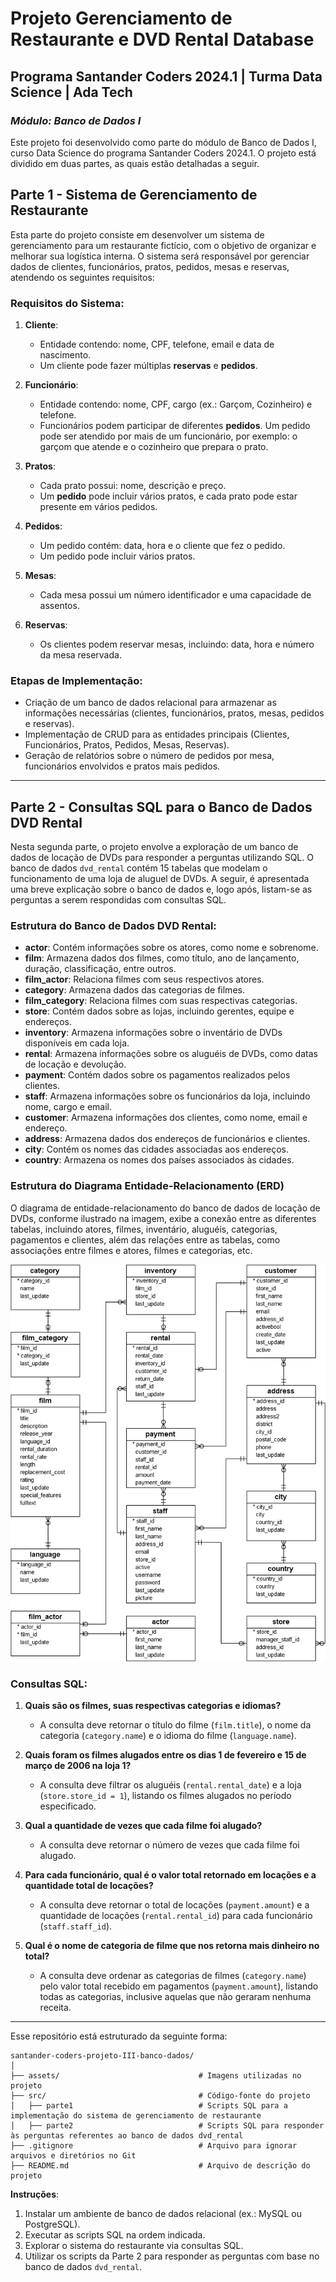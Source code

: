 # **Projeto Gerenciamento de Restaurante e DVD Rental Database**

## Programa Santander Coders 2024.1 | Turma Data Science | Ada Tech
### *Módulo: Banco de Dados I*

Este projeto foi desenvolvido como parte do módulo de Banco de Dados I, curso Data Science do programa Santander Coders 2024.1. O projeto está dividido em duas partes, as quais estão detalhadas a seguir.

## Parte 1 - Sistema de Gerenciamento de Restaurante

Esta parte do projeto consiste em desenvolver um sistema de gerenciamento para um restaurante fictício, com o objetivo de organizar e melhorar sua logística interna. O sistema será responsável por gerenciar dados de clientes, funcionários, pratos, pedidos, mesas e reservas, atendendo os seguintes requisitos:

### Requisitos do Sistema:

1. **Cliente**:
   - Entidade contendo: nome, CPF, telefone, email e data de nascimento.
   - Um cliente pode fazer múltiplas **reservas** e **pedidos**.

2. **Funcionário**:
   - Entidade contendo: nome, CPF, cargo (ex.: Garçom, Cozinheiro) e telefone.
   - Funcionários podem participar de diferentes **pedidos**. Um pedido pode ser atendido por mais de um funcionário, por exemplo: o garçom que atende e o cozinheiro que prepara o prato.

3. **Pratos**:
   - Cada prato possui: nome, descrição e preço.
   - Um **pedido** pode incluir vários pratos, e cada prato pode estar presente em vários pedidos.

4. **Pedidos**:
   - Um pedido contém: data, hora e o cliente que fez o pedido.
   - Um pedido pode incluir vários pratos.

5. **Mesas**:
   - Cada mesa possui um número identificador e uma capacidade de assentos.

6. **Reservas**:
   - Os clientes podem reservar mesas, incluindo: data, hora e número da mesa reservada.

### Etapas de Implementação:

- Criação de um banco de dados relacional para armazenar as informações necessárias (clientes, funcionários, pratos, mesas, pedidos e reservas).
- Implementação de CRUD para as entidades principais (Clientes, Funcionários, Pratos, Pedidos, Mesas, Reservas).
- Geração de relatórios sobre o número de pedidos por mesa, funcionários envolvidos e pratos mais pedidos.

---

## Parte 2 - Consultas SQL para o Banco de Dados DVD Rental

Nesta segunda parte, o projeto envolve a exploração de um banco de dados de locação de DVDs para responder a perguntas utilizando SQL. O banco de dados `dvd_rental` contém 15 tabelas que modelam o funcionamento de uma loja de aluguel de DVDs. A seguir, é apresentada uma breve explicação sobre o banco de dados e, logo após, listam-se as perguntas a serem respondidas com consultas SQL.

### Estrutura do Banco de Dados DVD Rental:

- **actor**: Contém informações sobre os atores, como nome e sobrenome.
- **film**: Armazena dados dos filmes, como título, ano de lançamento, duração, classificação, entre outros.
- **film_actor**: Relaciona filmes com seus respectivos atores.
- **category**: Armazena dados das categorias de filmes.
- **film_category**: Relaciona filmes com suas respectivas categorias.
- **store**: Contém dados sobre as lojas, incluindo gerentes, equipe e endereços.
- **inventory**: Armazena informações sobre o inventário de DVDs disponíveis em cada loja.
- **rental**: Armazena informações sobre os aluguéis de DVDs, como datas de locação e devolução.
- **payment**: Contém dados sobre os pagamentos realizados pelos clientes.
- **staff**: Armazena informações sobre os funcionários da loja, incluindo nome, cargo e email.
- **customer**: Armazena informações dos clientes, como nome, email e endereço.
- **address**: Armazena dados dos endereços de funcionários e clientes.
- **city**: Contém os nomes das cidades associadas aos endereços.
- **country**: Armazena os nomes dos países associados às cidades.

### Estrutura do Diagrama Entidade-Relacionamento (ERD)

O diagrama de entidade-relacionamento do banco de dados de locação de DVDs, conforme ilustrado na imagem, exibe a conexão entre as diferentes tabelas, incluindo atores, filmes, inventário, aluguéis, categorias, pagamentos e clientes, além das relações entre as tabelas, como associações entre filmes e atores, filmes e categorias, etc.

<div style="text-align: center;">
  <img src="./assets/image-diagrama-ER.png" alt="alt text">
</div>

### Consultas SQL:

1. **Quais são os filmes, suas respectivas categorias e idiomas?**
   - A consulta deve retornar o título do filme (`film.title`), o nome da categoria (`category.name`) e o idioma do filme (`language.name`).

2. **Quais foram os filmes alugados entre os dias 1 de fevereiro e 15 de março de 2006 na loja 1?**
   - A consulta deve filtrar os aluguéis (`rental.rental_date`) e a loja (`store.store_id = 1`), listando os filmes alugados no período especificado.

3. **Qual a quantidade de vezes que cada filme foi alugado?**
   - A consulta deve retornar o número de vezes que cada filme foi alugado.

4. **Para cada funcionário, qual é o valor total retornado em locações e a quantidade total de locações?**
   - A consulta deve retornar o total de locações (`payment.amount`) e a quantidade de locações (`rental.rental_id`) para cada funcionário (`staff.staff_id`).

5. **Qual é o nome de categoria de filme que nos retorna mais dinheiro no total?**
   - A consulta deve ordenar as categorias de filmes (`category.name`) pelo valor total recebido em pagamentos (`payment.amount`), listando todas as categorias, inclusive aquelas que não geraram nenhuma receita.

---

Esse repositório está estruturado da seguinte forma:

```
santander-coders-projeto-III-banco-dados/
│
├── assets/                               # Imagens utilizadas no projeto
├── src/                                  # Código-fonte do projeto
│   ├── parte1                            # Scripts SQL para a implementação do sistema de gerenciamento de restaurante
│   ├── parte2                            # Scripts SQL para responder às perguntas referentes ao banco de dados dvd_rental
├── .gitignore                            # Arquivo para ignorar arquivos e diretórios no Git
├── README.md                             # Arquivo de descrição do projeto
```

**Instruções**:
1. Instalar um ambiente de banco de dados relacional (ex.: MySQL ou PostgreSQL).
2. Executar as scripts SQL na ordem indicada.
3. Explorar o sistema do restaurante via consultas SQL.
4. Utilizar os scripts da Parte 2 para responder as perguntas com base no banco de dados `dvd_rental`.
